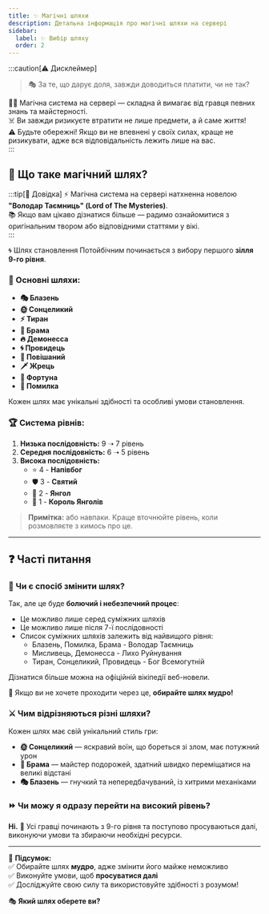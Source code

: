```yaml
---
title: ✨ Магічні шляхи
description: Детальна інформація про магічні шляхи на сервері
sidebar: 
  label: ✨ Вибір шляху
  order: 2
---
```


:::caution[⚠️ Дисклеймер]
> 🎭 За те, що дарує доля, завжди доводиться платити, чи не так?

🧙‍♂️ Магічна система на сервері — складна й вимагає від гравця певних знань та майстерності.  
☠️ Ви завжди ризикуєте втратити не лише предмети, а й саме життя!  
⚠️ Будьте обережні! Якщо ви не впевнені у своїх силах, краще не ризикувати, адже вся відповідальність лежить лише на вас.  
:::

## 🔮 Що таке магічний шлях?

:::tip[📖 Довідка]
⚡ Магічна система на сервері натхненна новелою **"Володар Таємниць" (Lord of The Mysteries)**.  
📚 Якщо вам цікаво дізнатися більше — радимо ознайомитися з оригінальним твором або відповідними статтями у вікі.  
:::

🌀 Шлях становлення Потойбічним починається з вибору першого **зілля 9-го рівня**.

### 📜 Основні шляхи:
- **🎭 Блазень**
- **🌞 Сонцеликий**
- **⚡ Тиран**
- **🌌 Брама**
- **🔥 Демонесса**
- **🌀 Провидець**
- **💫 Повішаний**
- **🗡️ Жрець**
- **👑 Фортуна**
- **👻 Помилка**

Кожен шлях має унікальні здібності та особливі умови становлення.

### 🏆 Система рівнів:
1. **Низька послідовність:** 9 ➝ 7 рівень
2. **Середня послідовність:** 6 ➝ 5 рівень
3. **Висока послідовність:**
    - ⭐ 4 - **Напівбог**
    - 🛡️ 3 - **Святий**
    - 👼 2 - **Янгол**
    - 👑 1 - **Король Янголів**

> **Примітка:** або навпаки. Краще вточнюйте рівень, коли розмовляєте з кимось про це.

---

## ❓ Часті питання

### 🔄 Чи є спосіб змінити шлях?
Так, але це буде **болючий і небезпечний процес**:
- Це можливо лише серед суміжних шляхів
- Це можливо лише після 7-ї послідовності
- Список суміжних шляхів залежить від найвищого рівня:
  - Блазень, Помилка, Брама - Володар Таємниць
  - Мисливець, Демонесса - Лихо Руйнування
  - Тиран, Сонцеликий, Провидець - Бог Всемогутній

Дізнатися більше можна на офіційній вікіпедії веб-новели. 

👀 Якщо ви не хочете проходити через це, **обирайте шлях мудро!**

### ⚔️ Чим відрізняються різні шляхи?
Кожен шлях має свій унікальний стиль гри:
- **🌞 Сонцеликий** — яскравий воїн, що бореться зі злом, має потужний урон
- **🌌 Брама** — майстер подорожей, здатний швидко переміщатися на великі відстані
- **🎭 Блазень** — гнучкий та непередбачуваний, із хитрими механіками

### ⏩ Чи можу я одразу перейти на високий рівень?
**Ні.** 🚫 Усі гравці починають з 9-го рівня та поступово просуваються далі, виконуючи умови та збираючи необхідні ресурси.

---

📌 **Підсумок:**  
✅ Обирайте шлях **мудро**, адже змінити його майже неможливо  
✅ Виконуйте умови, щоб **просуватися далі**  
✅ Досліджуйте свою силу та використовуйте здібності з розумом!

🎭 **Який шлях оберете ви?**
